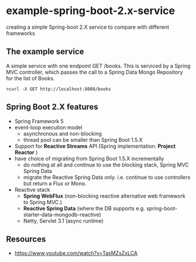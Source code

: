# example-spring-boot-2.x-service
creating a simple Spring-boot 2.X service to compare with different frameworks




## The example service
A simple service with one endpoint GET /books. This is serviced by a Spring MVC controller, which passes the call to a Spring Data Mongo Repository for the list of Books. 


`>curl -X GET http://localhost:8080/books`


##  Spring Boot 2.X features

* Spring Framework 5
* event-loop execution model
    - asynchronous and non-blocking
    - thread pool can be smaller than Spring Boot 1.5.X
* Support for **Reactive Streams** API (Spring implementation: **Project Reactor** )
* have choice of migrating from Spring Boot 1.5.X incrementally
    - do nothing at all and continue to use the blocking stack, Spring MVC Spring Data
    - migrate the Reactive Spring Data only. i.e. continue to use controllers but return a Flux or Mono.
* Reactive stack
    - **Spring WebFlux** (non-blocking reactive alternative web framework to Spring MVC.)
    - **Reactive Spring Data** (where the DB supports e.g. spring-boot-starter-data-mongodb-reactive)
    - Netty, Servlet 3.1 (async runtime)


## Resources

- https://www.youtube.com/watch?v=TasMZsZxLCA